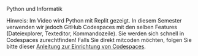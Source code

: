 Python und Informatik

Hinweis: Im Video wird Python mit Replit gezeigt. In diesem Semester verwenden
wir jedoch GitHub Codespaces mit den selben Features (Dateiexplorer, Texteditor, Kommandozeile). Sie werden sich schnell in Codespaces zurechtfinden!
Falls Sie direkt mitcoden möchten,
folgen Sie bitte dieser [Anleitung zur Einrichtung von Codespaces](https://tutors.dev/lab/technological-skills/topic-04-python1/unit-1/book-codespace/config-codespace).